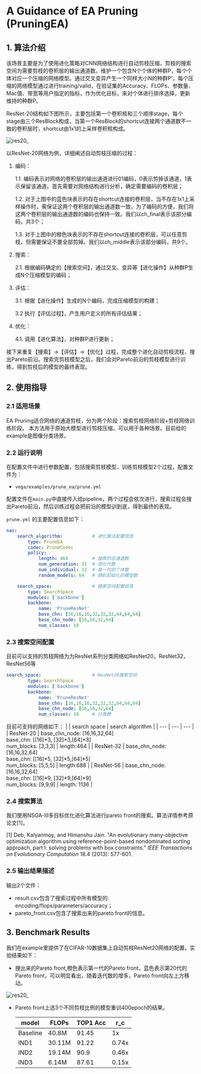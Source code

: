 # A Guidance of EA Pruning (PruningEA)

## 1. 算法介绍

该场景主要是为了使用进化策略对CNN网络结构进行自动剪枝压缩，剪枝的搜索空间为需要剪枝的卷积层的输出通道数。维护一个包含N个个体的种群P，每个个体对应一个压缩的网络模型。通过交叉变异产生一个同样大小N的种群P’，每个压缩的网络模型通过进行training/valid，在验证集的Accuracy、FLOPs、参数量、Mac值、带宽等用户指定的指标，作为优化目标，来对个体进行排序选择，更新维持的种群P。

ResNet-20结构如下图所示，主要包括第一个卷积核和三个顺序stage，每个stage由三个ResBlock构成，当第一个ResBlock的shortcut连接两个通道数不一致的卷积层时，shortcut由1x1的上采样卷积核构成。

![res20_](./images/prune_res20.PNG)

以ResNet-20网络为例，详细阐述自动剪枝压缩的过程：

 1. 编码：

    1.1. 编码表示对网络的卷积层的输出通道进行01编码，0表示剪掉该通道，1表示保留该通道。首先需要对网络结构进行分析，确定需要编码的卷积层；

    1.2. 对于上图中的蓝色块表示的存在shortcut连接的卷积层，当不存在1x1上采样操作时，需保证这两个卷积层的输出通道数一致，为了编码的方便，我们将这两个卷积层的输出通道数的编码也保持一致。我们以ch_final表示该部分编码，共3个；

    1.3. 对于上图中的橙色块表示的不存在shortcut连接的卷积层，可以任意剪枝，但需要保证不要全部剪掉。我们以ch_middle表示该部分编码，共9个。

 2. 搜索：

    2.1. 根据编码确定的【搜索空间】，通过交叉、变异等【进化操作】从种群P生成N个压缩模型的编码；

 3. 评估：

    3.1. 根据【进化操作】生成的N个编码，完成压缩模型的构建；

    3.2 执行【评估过程】，产生用户定义的所有评估结果；

 4. 优化：

    4.1. 调用【进化算法】，对种群P进行更新；

接下来重复【搜索】->【评估】->【优化】过程，完成整个进化自动剪枝流程，搜出Pareto前沿。搜索完剪枝模型之后，我们会对Pareto前沿的剪枝模型进行训练，得到剪枝后的模型的最终表现。

## 2. 使用指导

### 2.1 适用场景

EA Pruning适合网络的通道剪枝，分为两个阶段：搜索剪枝网络阶段+剪枝网络训练阶段。
本方法用于原始大模型进行剪枝压缩，可以用于各种场景。目前给的example是图像分类场景。

### 2.2 运行说明

在配置文件中进行参数配置，包括搜索剪枝模型、训练剪枝模型2个过程，配置文件为：

- `vega/examples/prune_ea/prune.yml`

配置文件在`main.py`中直接传入给pipeline，两个过程会依次进行，搜索过程会搜出Pareto前沿，然后训练过程会把前沿的模型训到底，得到最终的表现。

`prune.yml` 的主要配置信息如下：

```yaml
nas:
    search_algorithm:           # 进化算法配置信息
        type: PruneEA
        codec: PruneCodec
        policy:
            length: 464         # 搜索的总通道数
            num_generation: 31  # 进化代数
            num_individual: 32  # 每一代的个体数
            random_models: 64   # 随机初始化的模型数

    search_space:               # 搜索空间配置信息
        type: SearchSpace
        modules: ['backbone']
        backbone:
            name: 'PruneResNet'
            base_chn: [16,16,16,32,32,32,64,64,64]
            base_chn_node: [16,16,32,64]
            num_classes: 10
```

### 2.3 搜索空间配置

目前可以支持的剪枝网络为为ResNet系列分类网络如ResNet20，ResNet32，ResNet56等

```yaml
search_space:                   # ResNet20搜索空间
        type: SearchSpace
        modules: ['backbone']
        backbone:
            name: 'PruneResNet'
            base_chn: [16,16,16,32,32,32,64,64,64]
            base_chn_node: [16,16,32,64]
            num_classes: 10     # 分类数
```

目前可支持的网络如下：
| | search space | search algorithm |
| --- | --- | --- |
| ResNet-20 | base_chn_node: [16,16,32,64]<br>base_chn: [[16]\*3, [32]\*3,[64]\*3]<br>num_blocks: [3,3,3] | length:464       |
| ResNet-32 | base_chn_node: [16,16,32,64]<br>base_chn: [[16]\*5, [32]\*5,[64]\*5]<br>num_blocks: [5,5,5] | length:688       |
| ResNet-56 | base_chn_node: [16,16,32,64]<br>base_chn: [[16]\*9, [32]\*9,[64]\*9]<br>num_blocks: [9,9,9] | length: 1136     |

### 2.4 搜索算法

我们使用NSGA-III多目标优化进化算法进行pareto front的搜索。算法详情参考原论文[1]。

[1] Deb, Kalyanmoy, and Himanshu Jain. "An evolutionary many-objective optimization algorithm using reference-point-based nondominated sorting approach, part I: solving problems with box constraints." *IEEE Transactions on Evolutionary Computation* 18.4 (2013): 577-601.

### 2.5 输出结果描述

输出2个文件：

- result.csv包含了搜索过程中所有模型的encoding/flops/parameters/accuracy；
- pareto_front.csv包含了搜索出来的pareto front的信息。

## 3. Benchmark Results

我们在example里提供了在CIFAR-10数据集上自动剪枝ResNet20网络的配置。实验结果如下：

- 搜出来的Pareto front,橙色表示第一代的Pareto front，蓝色表示第20代的Pareto front，可以明显看出，随着迭代数的增多，Pareto front向左上方移动。

![res20_](./images/prune_pareto.png)

- Pareto front上选3个不同剪枝比例的模型重训400epoch的结果。

  | model | FLOPs | TOP1 Acc | r_c |
  | --- | --- | --- | --- |
  | Baseline | 40.8M  | 91.45 | 1x |
  | IND1 | 30.11M | 91.22 | 0.74x |
  | IND2 | 19.14M | 90.9 | 0.46x |
  | IND3 | 6.14M  | 87.61 | 0.15x |
